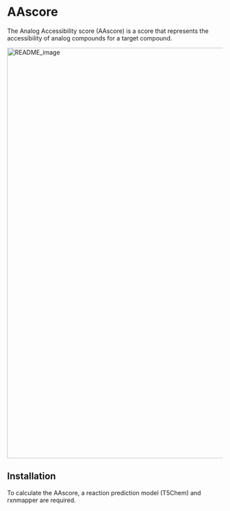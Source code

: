 # AAscore
The Analog Accessibility score (AAscore) is a score that represents the accessibility of analog compounds for a target compound.

<img width="959" alt="README_image" src="https://github.com/U-T100/AAscore/assets/48980320/d946a839-3f1a-41ab-9df8-f6a958301496">

## Installation
To calculate the AAscore, a reaction prediction model (T5Chem) and rxnmapper are required.
